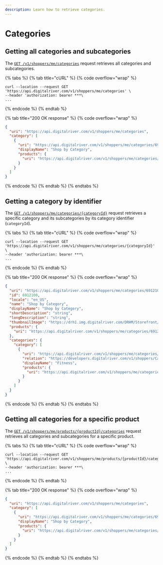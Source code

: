 ```yaml
---
description: Learn how to retrieve categories.
---
```


# Categories

## Getting all categories and subcategories

The [`GET /v1/shoppers/me/categories`](https://www.digitalriver.com/docs/commerce-shopper-api/#tag/Categories/paths/\~1v1\~1shoppers\~1me\~1categories/get) request retrieves all categories and subcategories.

{% tabs %}
{% tab title="cURL" %}
{% code overflow="wrap" %}
```http
curl --location --request GET 'https://api.digitalriver.com/v1/shoppers/me/categories' \
--header 'authorization: bearer ***\
...
```
{% endcode %}
{% endtab %}

{% tab title="200 OK response" %}
{% code overflow="wrap" %}
```json
{
  "uri": "https://api.digitalriver.com/v1/shoppers/me/categories",
  "category": [
    {
      "uri": "https://api.digitalriver.com/v1/shoppers/me/categories/6912100",
      "displayName": "Shop by Category",
      "products": {
        "uri": "https://api.digitalriver.com/v1/shoppers/me/categories/6912100/products"
      }
    }
  ]
}
```
{% endcode %}
{% endtab %}
{% endtabs %}

## Getting a category by identifier

The [`GET /v1/shoppers/me/categories/{categoryId}`](https://www.digitalriver.com/docs/commerce-shopper-api/#tag/Categories/paths/\~1v1\~1shoppers\~1me\~1categories\~1%7BcategoryId%7D/get) request retrieves a specific category and its subcategories by its category identifier (`categoryId`).

{% tabs %}
{% tab title="cURL" %}
{% code overflow="wrap" %}
```http
curl --location --request GET 'https://api.digitalriver.com/v1/shoppers/me/categories/{categoryId}' \
--header 'authorization: bearer ***\
...
```
{% endcode %}
{% endtab %}

{% tab title="200 OK response" %}
{% code overflow="wrap" %}
```json
{
  "uri": "https://api.digitalriver.com/v1/shoppers/me/categories/6912100",
  "id": 6912100,
  "locale": "en_US",
  "name": "Shop by Category",
  "displayName": "Shop by Category",
  "shortDescription": "string",
  "longDescription": "string",
  "thumbnailImage": "https://drh1.img.digitalriver.com/DRHM/Storefront/Company/demosft1/images/category/thumbnail/shop_by_category.gif",
  "products": {
    "uri": "https://api.digitalriver.com/v1/shoppers/me/categories/6912100/products"
  },
  "categories": {
    "category": [
      {
        "uri": "https://api.digitalriver.com/v1/shoppers/me/categories/6912300",
        "relation": "https://developers.digitalriver.com/v1/shoppers/CategoriesResource",
        "displayName": "Fitness",
        "products": {
          "uri": "https://api.digitalriver.com/v1/shoppers/me/categories/6912300/products"
        }
      }
    ]
  }
}
```
{% endcode %}
{% endtab %}
{% endtabs %}

## Getting all categories for a specific product

The [`GET /v1/shoppers/me/products/{productId}/categories`](https://www.digitalriver.com/docs/commerce-shopper-api/#tag/Categories/paths/\~1v1\~1shoppers\~1me\~1products\~1%7BproductId%7D\~1categories/get) request retrieves all categories and subcategories for a specific product.

{% tabs %}
{% tab title="cURL" %}
{% code overflow="wrap" %}
```http
curl --location --request GET 'https://api.digitalriver.com/v1/shoppers/me/products/{productId}/categories' \
--header 'authorization: bearer ***\
...
```
{% endcode %}
{% endtab %}

{% tab title="200 OK response" %}
{% code overflow="wrap" %}
```json
{
  "uri": "https://api.digitalriver.com/v1/shoppers/me/categories",
  "category": [
    {
      "uri": "https://api.digitalriver.com/v1/shoppers/me/categories/6912100",
      "displayName": "Shop by Category",
      "products": {
        "uri": "https://api.digitalriver.com/v1/shoppers/me/categories/6912100/products"
      }
    }
  ]
}
```
{% endcode %}
{% endtab %}
{% endtabs %}
